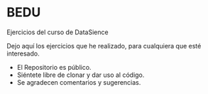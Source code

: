 # BEDU
Ejercicios del curso de DataSience

Dejo aquí los ejercicios que he realizado, para cualquiera que esté interesado.

- El Repositorio es público.
- Siéntete libre de clonar y dar uso al código.
- Se agradecen comentarios y sugerencias.
